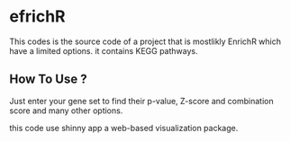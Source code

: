 # efrichR

This codes is the source code of a project that is mostlikly EnrichR which have a limited options. it contains KEGG pathways.


## How To Use ? 
Just enter your gene set to find their p-value, Z-score and combination score and many other options.

this code use shinny app a web-based visualization package. 
